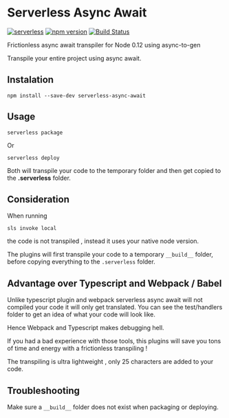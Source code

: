 # Serverless Async Await

[![serverless](http://public.serverless.com/badges/v3.svg)](http://www.serverless.com)
[![npm version](https://badge.fury.io/js/serverless-async-await.svg)](https://badge.fury.io/js/serverless-async-await)
[![Build Status](https://travis-ci.org/kuashe/serverless-async-await.svg?branch=master)](https://travis-ci.org/kuashe/serverless-async-await)

Frictionless async await transpiler for Node 0.12 using async-to-gen

Transpile your entire project using async await. 

## Instalation

`npm install --save-dev serverless-async-await`

## Usage

`serverless package`

Or

`serverless deploy`

Both will transpile your code to the temporary folder and then get copied to the __.serverless__ folder.

## Consideration

When running 

`sls invoke local` 

the code is not transpiled , instead it uses your native node version.

The plugins will first transpile your code to a temporary `__build__` folder, before copying everything to the `.serverless` folder.

## Advantage over Typescript and Webpack / Babel

Unlike typescript plugin and webpack serverless async await will not compiled your code it will only get translated. You can see the test/handlers folder to get an idea of what your code will look like.

Hence Webpack and Typescript makes debugging hell. 

If you had a bad experience with those tools, this plugins will save you tons of time and energy with a frictionless transpiling !

The transpiling is ultra lightweight , only 25 characters are added to your code.

## Troubleshooting

Make sure a `__build__` folder does not exist when packaging or deploying.